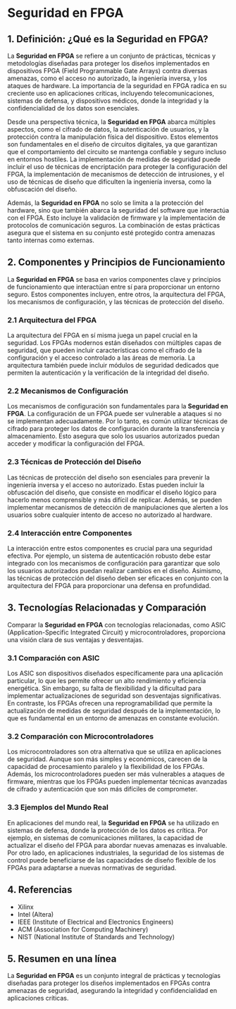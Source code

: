 # Seguridad en FPGA

## 1. Definición: ¿Qué es la **Seguridad en FPGA**?
La **Seguridad en FPGA** se refiere a un conjunto de prácticas, técnicas y metodologías diseñadas para proteger los diseños implementados en dispositivos FPGA (Field Programmable Gate Arrays) contra diversas amenazas, como el acceso no autorizado, la ingeniería inversa, y los ataques de hardware. La importancia de la seguridad en FPGA radica en su creciente uso en aplicaciones críticas, incluyendo telecomunicaciones, sistemas de defensa, y dispositivos médicos, donde la integridad y la confidencialidad de los datos son esenciales.

Desde una perspectiva técnica, la **Seguridad en FPGA** abarca múltiples aspectos, como el cifrado de datos, la autenticación de usuarios, y la protección contra la manipulación física del dispositivo. Estos elementos son fundamentales en el diseño de circuitos digitales, ya que garantizan que el comportamiento del circuito se mantenga confiable y seguro incluso en entornos hostiles. La implementación de medidas de seguridad puede incluir el uso de técnicas de encriptación para proteger la configuración del FPGA, la implementación de mecanismos de detección de intrusiones, y el uso de técnicas de diseño que dificulten la ingeniería inversa, como la obfuscación del diseño.

Además, la **Seguridad en FPGA** no solo se limita a la protección del hardware, sino que también abarca la seguridad del software que interactúa con el FPGA. Esto incluye la validación de firmware y la implementación de protocolos de comunicación seguros. La combinación de estas prácticas asegura que el sistema en su conjunto esté protegido contra amenazas tanto internas como externas.

## 2. Componentes y Principios de Funcionamiento
La **Seguridad en FPGA** se basa en varios componentes clave y principios de funcionamiento que interactúan entre sí para proporcionar un entorno seguro. Estos componentes incluyen, entre otros, la arquitectura del FPGA, los mecanismos de configuración, y las técnicas de protección del diseño.

### 2.1 Arquitectura del FPGA
La arquitectura del FPGA en sí misma juega un papel crucial en la seguridad. Los FPGAs modernos están diseñados con múltiples capas de seguridad, que pueden incluir características como el cifrado de la configuración y el acceso controlado a las áreas de memoria. La arquitectura también puede incluir módulos de seguridad dedicados que permiten la autenticación y la verificación de la integridad del diseño.

### 2.2 Mecanismos de Configuración
Los mecanismos de configuración son fundamentales para la **Seguridad en FPGA**. La configuración de un FPGA puede ser vulnerable a ataques si no se implementan adecuadamente. Por lo tanto, es común utilizar técnicas de cifrado para proteger los datos de configuración durante la transferencia y almacenamiento. Esto asegura que solo los usuarios autorizados puedan acceder y modificar la configuración del FPGA.

### 2.3 Técnicas de Protección del Diseño
Las técnicas de protección del diseño son esenciales para prevenir la ingeniería inversa y el acceso no autorizado. Estas pueden incluir la obfuscación del diseño, que consiste en modificar el diseño lógico para hacerlo menos comprensible y más difícil de replicar. Además, se pueden implementar mecanismos de detección de manipulaciones que alerten a los usuarios sobre cualquier intento de acceso no autorizado al hardware.

### 2.4 Interacción entre Componentes
La interacción entre estos componentes es crucial para una seguridad efectiva. Por ejemplo, un sistema de autenticación robusto debe estar integrado con los mecanismos de configuración para garantizar que solo los usuarios autorizados puedan realizar cambios en el diseño. Asimismo, las técnicas de protección del diseño deben ser eficaces en conjunto con la arquitectura del FPGA para proporcionar una defensa en profundidad.

## 3. Tecnologías Relacionadas y Comparación
Comparar la **Seguridad en FPGA** con tecnologías relacionadas, como ASIC (Application-Specific Integrated Circuit) y microcontroladores, proporciona una visión clara de sus ventajas y desventajas. 

### 3.1 Comparación con ASIC
Los ASIC son dispositivos diseñados específicamente para una aplicación particular, lo que les permite ofrecer un alto rendimiento y eficiencia energética. Sin embargo, su falta de flexibilidad y la dificultad para implementar actualizaciones de seguridad son desventajas significativas. En contraste, los FPGAs ofrecen una reprogramabilidad que permite la actualización de medidas de seguridad después de la implementación, lo que es fundamental en un entorno de amenazas en constante evolución.

### 3.2 Comparación con Microcontroladores
Los microcontroladores son otra alternativa que se utiliza en aplicaciones de seguridad. Aunque son más simples y económicos, carecen de la capacidad de procesamiento paralelo y la flexibilidad de los FPGAs. Además, los microcontroladores pueden ser más vulnerables a ataques de firmware, mientras que los FPGAs pueden implementar técnicas avanzadas de cifrado y autenticación que son más difíciles de comprometer.

### 3.3 Ejemplos del Mundo Real
En aplicaciones del mundo real, la **Seguridad en FPGA** se ha utilizado en sistemas de defensa, donde la protección de los datos es crítica. Por ejemplo, en sistemas de comunicaciones militares, la capacidad de actualizar el diseño del FPGA para abordar nuevas amenazas es invaluable. Por otro lado, en aplicaciones industriales, la seguridad de los sistemas de control puede beneficiarse de las capacidades de diseño flexible de los FPGAs para adaptarse a nuevas normativas de seguridad.

## 4. Referencias
- Xilinx
- Intel (Altera)
- IEEE (Institute of Electrical and Electronics Engineers)
- ACM (Association for Computing Machinery)
- NIST (National Institute of Standards and Technology)

## 5. Resumen en una línea
La **Seguridad en FPGA** es un conjunto integral de prácticas y tecnologías diseñadas para proteger los diseños implementados en FPGAs contra amenazas de seguridad, asegurando la integridad y confidencialidad en aplicaciones críticas.